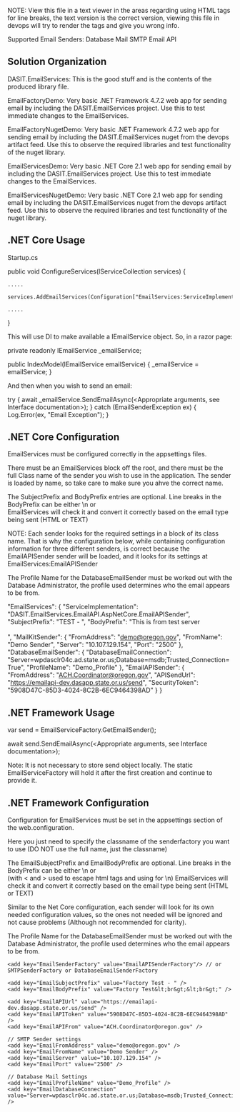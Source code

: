 NOTE: View this file in a text viewer in the areas regarding using HTML tags for line breaks, 
the text version is the correct version, viewing this file in devops will try to render the tags and give you wrong info.




Supported Email Senders:
Database Mail
SMTP
Email API

Solution Organization
---------------------

DASIT.EmailServices:
This is the good stuff and is the contents of the produced library file.

EmailFactoryDemo:
Very basic .NET Framework 4.7.2 web app for sending email by including the DASIT.EmailServices project.  Use this to test immediate changes to the EmailServices.  

EmailFactoryNugetDemo:
Very basic .NET Framework 4.7.2 web app for sending email by including the DASIT.EmailServices nuget from the devops artifact feed.  Use this to observe the required libraries 
and test functionality of the nuget library.

EmailServicesDemo:
Very basic .NET Core 2.1 web app for sending email by including the DASIT.EmailServices project.  Use this to test immediate changes to the EmailServices.

EmailServicesNugetDemo:
Very basic .NET Core 2.1 web app for sending email by including the DASIT.EmailServices nuget from the devops artifact feed.  Use this to observe the required libraries 
and test functionality of the nuget library.

.NET Core Usage
--------------

Startup.cs

public void ConfigureServices(IServiceCollection services) {

    .....
    
    services.AddEmailServices(Configuration["EmailServices:ServiceImplementation"]);
   
    .....
}

This will use DI to make available a IEmailService object.  So, in a razor page:

private readonly IEmailService _emailService;

public IndexModel(IEmailService emailService)
{
    _emailService = emailService;
}

And then when you wish to send an email:

 try {
    await _emailService.SendEmailAsync(<Appropriate arguments, see Interface documentation>);
} catch (EmailSenderException ex) {
    Log.Error(ex, "Email Exception");
}


.NET Core Configuration
-----------------------

EmailServices must be configured correctly in the appsettings files.

There must be an EmailServices block off the root, and there must be the full Class name of the sender you
wish to use in the application.  The sender is loaded by name, so take care to make sure you ahve the 
correct name.

The SubjectPrefix and BodyPrefix entries are optional.  Line breaks in the BodyPrefix can be either \n or <br>
EmailServices will check it and convert it correctly based on the email type being sent (HTML or TEXT)

NOTE: Each sender looks for the required settings in a block of its class name.  That is why the 
configuration below, while containing configuration information for three different senders, is correct
because the EmailAPISender sender will be loaded, and it looks for its settings at EmailServices:EmailAPISender

The Profile Name for the DatabaseEmailSender must be worked out with the Database Administrator, the profile
used determines who the email appears to be from.

"EmailServices": {
    "ServiceImplementation": "DASIT.EmailServices.EmailAPI.AspNetCore.EmailAPISender",
	"SubjectPrefix": "TEST - ",
    "BodyPrefix":  "This is from test server<br><br>",
    "MailKitSender": {
      "FromAddress": "demo@oregon.gov",
      "FromName": "Demo Sender",
      "Server": "10.107.129.154",
      "Port": "2500"
    },
    "DatabaseEmailSender": {
      "DatabaseEmailConnection": "Server=wpdasclr04c.ad.state.or.us;Database=msdb;Trusted_Connection=True",
      "ProfileName": "Demo_Profile"
    },
    "EmailAPISender": {
      "FromAddress": "ACH.Coordinator@oregon.gov",
      "APISendUrl": "https://emailapi-dev.dasapp.state.or.us/send",
      "SecurityToken": "5908D47C-85D3-4024-8C2B-6EC9464398AD"
    }
  }



.NET Framework Usage
-----------------------

var send = EmailServiceFactory.GetEmailSender();

await send.SendEmailAsync(<Appropriate arguments, see Interface documentation>);

Note: It is not necessary to store send object locally.  The static EmailServiceFactory will hold it after the first creation and continue to provide it.

.NET Framework Configuration
------------------------

Configuration for EmailServices must be set in the appsettings section of the web.configuration.

Here you just need to specify the classname of the senderfactory you want to use (DO NOT use the full name, just the classname)

The EmailSubjectPrefix and EmailBodyPrefix are optional.  Line breaks in the BodyPrefix can be either \n or <br> (with &lt; and &gt; used to escape html tags
and using &#10; for \n) EmailServices will check it and convert it correctly based on the email type being sent (HTML or TEXT)

Similar to the Net Core configuration, each sender will look for its own needed configuration values, so the ones not needed will be ignored
and not cause problems (Although not recommended for clarity).

The Profile Name for the DatabaseEmailSender must be worked out with the Database Administrator, the profile
used determines who the email appears to be from.

<appSettings>

	<add key="EmailSenderFactory" value="EmailAPISenderFactory"/> // or SMTPSenderFactory or DatabaseEmailSenderFactory
	
	<add key="EmailSubjectPrefix" value="Factory Test - " />
    <add key="EmailBodyPrefix" value="Factory Test&lt;br&gt;&lt;br&gt;" />
	
    <add key="EmailAPIUrl" value="https://emailapi-dev.dasapp.state.or.us/send" />
    <add key="EmailAPIToken" value="5908D47C-85D3-4024-8C2B-6EC9464398AD" />
    <add key="EmailAPIFrom" value="ACH.Coordinator@oregon.gov" />

	// SMTP Sender settings
	<add key="EmailFromAddress" value="demo@oregon.gov" />
	<add key="EmailFromName" value="Demo Sender" />
	<add key="EmailServer" value="10.107.129.154" />
	<add key="EmailPort" value="2500" />

	// Database Mail Settings
	<add key="EmailProfileName" value="Demo_Profile" />
	<add key="EmailDatabaseConnection" value="Server=wpdasclr04c.ad.state.or.us;Database=msdb;Trusted_Connection=True" />

	
	
  </appSettings>
  
  





